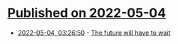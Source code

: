# [Published on 2022-05-04](index.md)

* [2022-05-04, 03:26:50](https://news.ycombinator.com/item?id=31256419) - [The future will have to wait](https://longnow.org/essays/omega-glory/)
